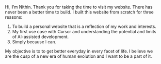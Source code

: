 Hi, I'm Nithin. Thank you for taking the time to visit my website. There has never been a better time to build. I built this website from scratch for three reasons: 
1. To build a personal website that is a reflection of my work and interests. 
2. My first use case with Cursor and understanding the potential and limits of AI-assisted development.
3. Simply because I can.

My objective is to to get better everyday in every facet of life. I believe we are the cusp of a new era of human evolution and I want to be a part of it. 


